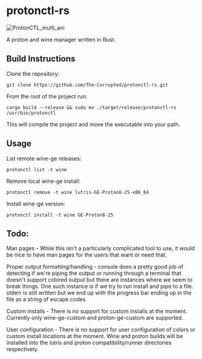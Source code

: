 # protonctl-rs
![ProtonCTL_multi_ani](https://github.com/The-Corrupted/protonctl-rs/assets/27307991/80eb7cd8-900a-4e07-8856-9ac8fec1c163)

A proton and wine manager written in Rust.
## Build Instructions
Clone the repository:
```
git clone https://github.com/The-Corrupted/protonctl-rs.git
```
From the root of the project run:
```
cargo build --release && sudo mv ./target/release/protonctl-rs /usr/bin/protonctl
```
This will compile the project and move the executable into your path.
## Usage
List remote wine-ge releases:
```
protonctl list -t wine
```
Remove local wine-ge install:
```
protonctl remove -t wine lutris-GE-Proton8-25-x86_64
```
Install wine-ge version:
```
protonctl install -t wine GE-Proton8-25
```
## Todo:
Man pages - While this isn't a particularly complicated tool to use, it would be nice to have man pages for the users that want or need that.

Proper output formatting/handling - console does a pretty good job of detecting if we're piping the output or running through a terminal that doesn't support colored output but there are instances where we seem to break things. One such instance is if we try to run install and pipe to a file. stderr is still written but we end up with the progress bar ending up in the file as a string of escape codes

Custom installs - There is no support for custom installs at the moment. Currently only wine-ge-custom and proton-ge-custom are supported.

User configuration - There is no support for user configuration of colors or custom install locations at the moment. Wine and proton builds will be installed into the lutris and proton compatibility/runner directories respectively.


